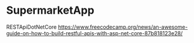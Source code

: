 # SupermarketApp
RESTApiDotNetCore
https://www.freecodecamp.org/news/an-awesome-guide-on-how-to-build-restful-apis-with-asp-net-core-87b818123e28/

